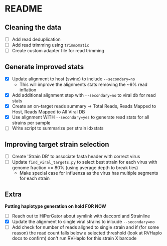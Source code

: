 # README

## Cleaning the data

- [ ] Add read deduplication
- [ ] Add read trimming using `trimmomatic`
- [ ] Create custom adapter file for read trimming

## Generate improved stats

- [x] Update alignment to host (swine) to include `--secondary=no`
  - This will improve the alignments stats removing the ~9% read inflation
- [x] Add additional alignment step with `--secondary=no` to viral db for read stats
- [x] Create an on-target reads summary -> Total Reads, Reads Mapped to Host, Reads Mapped to All Viral DB
- [x] Use alignment WITH `--secondary=yes` to generate read stats for all strains per sample
- [ ] Write script to summarize per strain idxstats

## Improving target strain selection

- [ ] Create 'Strain DB' to associate fasta header with correct virus
- [ ] Update `find_viral_targets.py` to select best strain for each virus with genome fraction >= 80% (using average depth to break ties)
  - Make special case for influenza as the virus has multiple segments for each strain

## Extra

**Putting haplotype generation on hold FOR NOW**

- [ ] Reach out to HiPerGator about symlink with daccord and Strainline
- [x] Update the alignment to single viral strains to inlcude `--secondary=no`
- [ ] Add check for number of reads aligned to single strain and if (for some reason) the read count falls below a selected threshold (look at RVHaplo docs to confirm) don't run RVHaplo for this strain X barcode